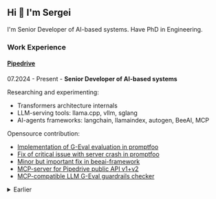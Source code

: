 ## Hi 👋 I'm Sergei

I'm Senior Developer of AI-based systems. Have PhD in Engineering.

### Work Experience

#### [Pipedrive](https://www.pipedrive.com/)

07.2024 - Present - **Senior Developer of AI-based systems**

Researching and experimenting:
- Transformers architecture internals
- LLM-serving tools: llama.cpp, vllm, sglang
- AI-agents frameworks: langchain, llamaindex, autogen, BeeAI, MCP

Opensource contribution:
- [Implementation of G-Eval evaluation in promptfoo](https://github.com/promptfoo/promptfoo/pull/2436)
- [Fix of critical issue with server crash in promptfoo](https://github.com/promptfoo/promptfoo/pull/3593)
- [Minor but important fix in beeai-framework](https://github.com/i-am-bee/beeai-framework/pull/856)
- [MCP-server for Pipedrive public API v1+v2](https://github.com/schipiga/mcp-server)
- [MCP-compatible LLM G-Eval guardrails checker](https://github.com/schipiga/guardrails)

<details>

<summary>Earlier</summary>

05.2020 - 06.2024 - **Senior Backend Developer**

One of cofounders (technical part) of [AI-powered Sales Assistant (AISA)](https://www.pipedrive.com/en/newsroom/pipedrive-unveiled-ai-powered-sales-assistant-to-significantly-boost-sales-performance)
- idea and implementation method of company-specific AI assistant;
- research and development of project prototype;
- ML algorithm update with automatic features selection and next action recommendation;
- full pipeline to delivery predictions and recommendations to customers;

Publications:
- [Naive Bayes Classifier Amplification](https://medium.com/pipedrive-engineering/naive-bayes-classifier-amplification-cedd959e002d)
- [Markovian Recommendations | Markov Chains](https://medium.com/pipedrive-engineering/next-best-action-recommendations-based-on-the-naive-bayes-behavioral-model-and-non-markovian-4e7a3d04cebc)

Opensource:
- [multithreading and multiprocessing tasks executor](https://github.com/schipiga/tasks-pool)
- [nodejs interactive debugger](https://github.com/schipiga/i-debug)
- [couchdb adapter for migration tool](https://github.com/schipiga/east-couchdb)
- [bug fixing in react player component](https://github.com/cookpete/react-player/pull/894)

08.2018 - 05.2020 - **Machine Learning Engineer**

Responsibilities:
- Develop solutions for production AI;
- Machine learning tools troubleshooting;
- Data scientists support;

Publications:
- [ML Code vs AWS Lambda Limits](https://medium.com/pipedrive-developers/ml-code-vs-aws-lambda-limits-6deb78a7e911)
- [Distribution density score](https://medium.com/@chipiga86/distribution-density-score-d8d22c9055b1)
- [Python monkey-patching like a boss](https://medium.com/@chipiga86/python-monkey-patching-like-a-boss-87d7ddb8098e)
- [Machine learning in tests generating](https://medium.com/@chipiga86/machine-learning-in-tests-generating-fcdd98a23d10)

OpenSource:
 - [Easy converter pandas -> tfrecords & tfrecords -> pandas](https://github.com/schipiga/pandas-tfrecords)
 - [Concurrent Queue Consumer](https://github.com/schipiga/queue-consumer)
 - [Minor fix in xgboost](https://github.com/dmlc/xgboost/pull/3676)
 - Minor fixes in mlflow:
   - https://github.com/mlflow/mlflow/pull/641
   - https://github.com/mlflow/mlflow/pull/658

#### [Derivco](https://www.derivco.com/)

04.2017 - 08.2018 - **Senior Automation Engineer**

Responsibilities:
- Technical leader of automation team
- Automation processes curation
- Automation tools selection
- Corporate automation tools development

Achievements:
- Set up automation flow and team from scratch
- Involved code review to automation flow
- Detailed documentation of all developed projects
- Developed automation courses for QA engineers

OpenSource:
- [Founder of functional testing platform GlaceJS](https://github.com/glacejs)
- [Jython library for native applications testing](https://github.com/schipiga/som)
- [Contribution to vuejs](https://github.com/vuejs/vue/pull/7738)
- Contribution to pixijs:
  - https://github.com/pixijs/pixijs/pull/4730
  - https://github.com/pixijs/pixijs/pull/4744
  - https://github.com/pixijs/pixijs/pull/4748
  - https://github.com/pixijs/pixijs/pull/4752

Presentaions:
- Speaker on TallinnJS Meetup;
- Speaker on Derivco DevNight "Automation";
- Speaker on Tallinn DevClub;

#### [Mirantis](https://www.mirantis.com/)

11.2016 - 04.2017 - **Senior Automation Engineer**

Responsibilities:
- [Architectural solutions of stepler project](https://github.com/Mirantis/stepler)
- Coordinating of stepler developers team
- Code review of stepler project.

Achievements:
- Cofounder, architect and core developer of stepler project:
  - http://stepler.readthedocs.io/
  - https://github.com/mirantis/stepler

OpenSource:
- [POM - microframework for Web UI testing](https://github.com/sergeychipiga/pom)
- [Dilium - distributed selenium with ansible](https://github.com/sergeychipiga/dilium)

Publications:
- [Python memory management to avoid leaks](http://automated-testing.info/t/cziklicheskie-ssylki-bez-utechek-pamyati-i-destrukcziya-obektov-v-pythone)
- [Web UI testing with POM](http://automated-testing.info/t/pom-kak-instrument-bystrogo-i-udobnogo-napisaniya-ui-testov-na-python)
- [STEPS-architecture for OpenStack testing](http://automated-testing.info/t/steps-arhitektura-na-primere-horizon-testov-openstacka)

03.2016 - 10.2016 - **Automation Engineer**

Responsibilities:
- Horizon QA
- Openstack testing
- Automation testing with selenium
- Code review
- Test coverage
- Test design

#### [Yandex](https://yandex.com/)

02.2014 - 02.2016 - **Automation Engineer**

Responsibilities:
- UI automated testing at ZOO of operation systems.
- Setup testbed at different operation systems.
- Cloud automated testing.
- Curation of junior automation engineers.
- Architect and main contributor to test framework.

OpenSource:
- [Participant of allure team](https://github.com/allure-framework)
- [Developer of nose-allure-plugin](https://pypi.python.org/pypi/nose-allure-plugin)
- Contribution to mitmproxy, uisoup, selenium, jenkins-allure-plugin, jenkins-naginator-plugin, pytest-allure-adaptor, pytest-ordering

#### [BARS Group](https://bars.group/)

05.2013 - 02.2014 - **Web Developer**

Responsibilities:
- Participation in the development of the "BARS.E-School" with Python, JavaScript, HTML, using frameworks Django, M3, ExtJS.

#### [Flatstack](https://www.flatstack.ru/)

04.2012 - 05.2013 - **Web Developer**

Responsibilities:
- Web Application Development with Ruby-on-Rails, CoffeeScript.
- Backend development for iOS-clients.
- Code review of junior developers.

#### [FIX LLC](https://www.fix.ru/)

04.2011 - 02.2013 - **QA Team Lead**

Responsibilities:
- Quality Assurance of https://open.kzn.ru

12.2010 - 04.2011 - **QA Engineer**

Responsibilities:
- Software testing
- Bug reporting
</details>
